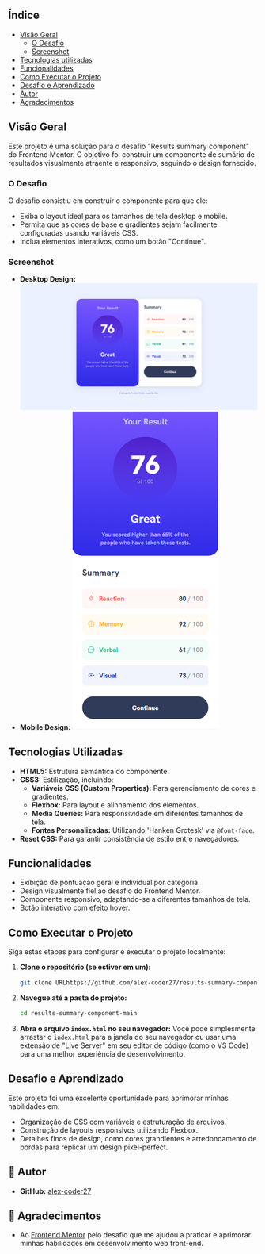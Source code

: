 ## Índice

- [Visão Geral](#visão-geral)
  - [O Desafio](#o-desafio)
  - [Screenshot](#screenshot)
- [Tecnologias utilizadas](#tecnologias-utilizadas)
- [Funcionalidades](#Funcionalidades)
- [Como Executar o Projeto](#como-executar-o-projeto)
- [Desafio e Aprendizado](#desafio-e-aprendizado)
- [Autor](#autor)
- [Agradecimentos](#agradecimentos)


## Visão Geral

Este projeto é uma solução para o desafio "Results summary component" do Frontend Mentor. O objetivo foi construir um componente de sumário de resultados visualmente atraente e responsivo, seguindo o design fornecido.

### O Desafio

O desafio consistiu em construir o componente para que ele:
- Exiba o layout ideal para os tamanhos de tela desktop e mobile.
- Permita que as cores de base e gradientes sejam facilmente configuradas usando variáveis CSS.
- Inclua elementos interativos, como um botão "Continue".

### Screenshot

* **Desktop Design:**
    ![Desktop Design](./design/desktop-design-captura.png)
* **Mobile Design:**
    ![Mobile Design](./design/mobile-design-captura.png)

## Tecnologias Utilizadas

* **HTML5:** Estrutura semântica do componente.
* **CSS3:** Estilização, incluindo:
    * **Variáveis CSS (Custom Properties):** Para gerenciamento de cores e gradientes.
    * **Flexbox:** Para layout e alinhamento dos elementos.
    * **Media Queries:** Para responsividade em diferentes tamanhos de tela.
    * **Fontes Personalizadas:** Utilizando 'Hanken Grotesk' via `@font-face`.
* **Reset CSS:** Para garantir consistência de estilo entre navegadores.

## Funcionalidades

* Exibição de pontuação geral e individual por categoria.
* Design visualmente fiel ao desafio do Frontend Mentor.
* Componente responsivo, adaptando-se a diferentes tamanhos de tela.
* Botão interativo com efeito hover.

## Como Executar o Projeto

Siga estas etapas para configurar e executar o projeto localmente:

1.  **Clone o repositório (se estiver em um):**
    ```bash
    git clone URLhttps://github.com/alex-coder27/results-summary-component-main.git
    ```
2.  **Navegue até a pasta do projeto:**
    ```bash
    cd results-summary-component-main
    ```
3.  **Abra o arquivo `index.html` no seu navegador:**
    Você pode simplesmente arrastar o `index.html` para a janela do seu navegador ou usar uma extensão de "Live Server" em seu editor de código (como o VS Code) para uma melhor experiência de desenvolvimento.

## Desafio e Aprendizado

Este projeto foi uma excelente oportunidade para aprimorar minhas habilidades em:
* Organização de CSS com variáveis e estruturação de arquivos.
* Construção de layouts responsivos utilizando Flexbox.
* Detalhes finos de design, como cores grandientes e arredondamento de bordas para replicar um design pixel-perfect.

## 👤 Autor

- **GitHub:** [alex-coder27](https://github.com/alex-coder27)

## 🙏 Agradecimentos

- Ao [Frontend Mentor](https://www.frontendmentor.io) pelo desafio que me ajudou a praticar e aprimorar minhas habilidades em desenvolvimento web front-end.
